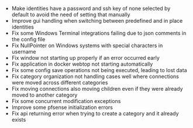 - Make identities have a password and ssh key of none selected by default to avoid the need of setting that manually
- Improve gui handling when switching between predefined and in place identities
- Fix some Windows Terminal integrations failing due to json comments in the config file
- Fix NullPointer on Windows systems with special characters in username
- Fix window not starting up properly if an error occurred early
- Fix application in docker webtop not starting automatically
- Fix some config save operations not being executed, leading to lost data
- Fix category organization not handling cases well where connections were moved across different categories
- Fix moving connections also moving children even if they were already moved to another category
- Fix some concurrent modification exceptions
- Improve some pfsense initialization errors
- Fix api returning error when trying to create a category and it already exists
